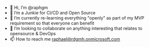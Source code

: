 - 👋 Hi, I’m @raphgm
- 👀 I’m a Junkie for  CI/CD and Open Source
- 🌱 I’m currently re-learning everything "openly" as part of my MVP requirement so that everyone can benefit 
- 💞️ I’m looking to collaborate on anything interesting that relates to opensource & DevOps
- 📫 How to reach me raphael@rdgmh.onmicrosoft.com

<!---
raphgm/raphgm is a ✨ special ✨ repository because its `README.md` (this file) appears on your GitHub profile.
You can click the Preview link to take a look at your changes.
--->
